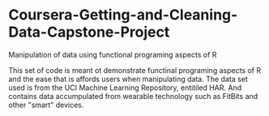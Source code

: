 # Coursera-Getting-and-Cleaning-Data-Capstone-Project
Manipulation of data using functional programing aspects of R


This set of code is meant ot demonstrate functinal programing aspects of R and the ease that is affords users when manipulating data.
The data set used is from the UCI Machine Learning Repository, entitiled HAR. And contains data accumpulated from wearable technology 
such as FitBits and other "smart" devices. 
